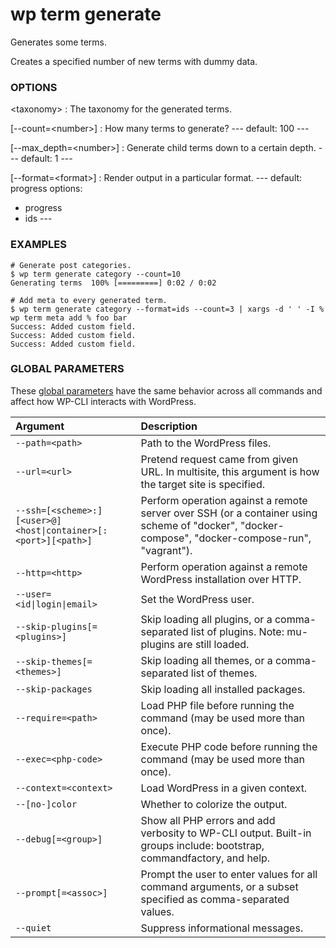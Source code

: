 # wp term generate

Generates some terms.

Creates a specified number of new terms with dummy data.

### OPTIONS

&lt;taxonomy&gt;
: The taxonomy for the generated terms.

[\--count=&lt;number&gt;]
: How many terms to generate?
\---
default: 100
\---

[\--max_depth=&lt;number&gt;]
: Generate child terms down to a certain depth.
\---
default: 1
\---

[\--format=&lt;format&gt;]
: Render output in a particular format.
\---
default: progress
options:
  - progress
  - ids
\---

### EXAMPLES

    # Generate post categories.
    $ wp term generate category --count=10
    Generating terms  100% [=========] 0:02 / 0:02

    # Add meta to every generated term.
    $ wp term generate category --format=ids --count=3 | xargs -d ' ' -I % wp term meta add % foo bar
    Success: Added custom field.
    Success: Added custom field.
    Success: Added custom field.

### GLOBAL PARAMETERS

These [global parameters](https://make.wordpress.org/cli/handbook/config/) have the same behavior across all commands and affect how WP-CLI interacts with WordPress.

| **Argument**    | **Description**              |
|:----------------|:-----------------------------|
| `--path=<path>` | Path to the WordPress files. |
| `--url=<url>` | Pretend request came from given URL. In multisite, this argument is how the target site is specified. |
| `--ssh=[<scheme>:][<user>@]<host\|container>[:<port>][<path>]` | Perform operation against a remote server over SSH (or a container using scheme of "docker", "docker-compose", "docker-compose-run", "vagrant"). |
| `--http=<http>` | Perform operation against a remote WordPress installation over HTTP. |
| `--user=<id\|login\|email>` | Set the WordPress user. |
| `--skip-plugins[=<plugins>]` | Skip loading all plugins, or a comma-separated list of plugins. Note: mu-plugins are still loaded. |
| `--skip-themes[=<themes>]` | Skip loading all themes, or a comma-separated list of themes. |
| `--skip-packages` | Skip loading all installed packages. |
| `--require=<path>` | Load PHP file before running the command (may be used more than once). |
| `--exec=<php-code>` | Execute PHP code before running the command (may be used more than once). |
| `--context=<context>` | Load WordPress in a given context. |
| `--[no-]color` | Whether to colorize the output. |
| `--debug[=<group>]` | Show all PHP errors and add verbosity to WP-CLI output. Built-in groups include: bootstrap, commandfactory, and help. |
| `--prompt[=<assoc>]` | Prompt the user to enter values for all command arguments, or a subset specified as comma-separated values. |
| `--quiet` | Suppress informational messages. |
